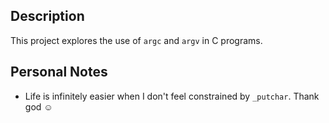 ## Description
This project explores the use of  `argc` and `argv` in C programs.

## Personal Notes
* Life is infinitely easier when I don't feel constrained by `_putchar`. Thank god :relaxed:
